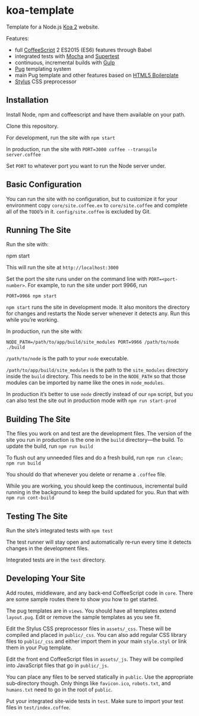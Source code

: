 # koa-template #

Template for a Node.js [Koa 2](http://koajs.com/) website.

Features:

* full [CoffeeScript](http://coffeescript.org/) 2 ES2015 (ES6) features through Babel
* integrated tests with [Mocha](https://mochajs.org/) and [Supertest](https://github.com/visionmedia/supertest)
* continuous, incremental builds with [Gulp](https://gulpjs.com/)
* [Pug](https://pugjs.org/api/getting-started.html) templating system
* main Pug template and other features based on [HTML5 Boilerplate](https://html5boilerplate.com/)
* [Stylus](http://stylus-lang.com/) CSS preprocessor


## Installation ##

Install Node, npm and coffeescript and have them available on your path.

Clone this repository.

For development, run the site with `npm start`

In production, run the site with `PORT=3000 coffee --transpile server.coffee`

Set `PORT` to whatever port you want to run the Node server under.


## Basic Configuration ##

You can run the site with no configuration, but to customize it for your
environment copy `core/site.coffee.ex` to `core/site.coffee` and complete
all of the `TODO`’s in it. `config/site.coffee` is excluded by Git.


## Running The Site ##

Run the site with:

  npm start

This will run the site at `http://localhost:3000`

Set the port the site runs under on the command line with `PORT=<port-number>`.
For example, to run the site under port 9966, run

    PORT=9966 npm start

`npm start` runs the site in development mode. It also monitors the directory
for changes and restarts the Node server whenever it detects any. Run this
while you’re working.

In production, run the site with:

    NODE_PATH=/path/to/app/build/site_modules PORT=9966 /path/to/node ./build

`/path/to/node` is the path to your `node` executable.

`/path/to/app/build/site_modules` is the path to the `site_modules` directory
inside the `build` directory. This needs to be in the `NODE_PATH` so that those
modules can be imported by name like the ones in `node_modules`.

In production it’s better to use `node` directly instead of our `npm` script,
but you can also test the site out in production mode with `npm run start-prod`


## Building The Site ##

The files you work on and test are the development files. The version of the
site you run in production is the one in the `build` directory—the build. To
update the build, run `npm run build`

To flush out any unneeded files and do a fresh build, run `npm run clean; npm
run build`

You should do that whenever you delete or rename a `.coffee` file.

While you are working, you should keep the continuous, incremental build
running in the background to keep the build updated for you. Run that with `npm
run cont-build`


## Testing The Site ##

Run the site’s integrated tests with `npm test`

The test runner will stay open and automatically re‐run every time it detects
changes in the development files.

Integrated tests are in the `test` directory.


## Developing Your Site ##

Add routes, middleware, and any back‐end CoffeeScript code in `core`. There are
some sample routes there to show you how to get started.

The pug templates are in `views`. You should have all templates extend
`layout.pug`. Edit or remove the sample templates as you see fit.

Edit the Stylus CSS preprocessor files in `assets/_css`. These will be compiled
and placed in `public/_css`. You can also add regular CSS library files to
`public/_css` and either import them in your main `style.styl` or link them in
your Pug template.

Edit the front end CoffeeScript files in `assets/_js`. They will be compiled
into JavaScript files that go in `public/_js`.

You can place any files to be served statically in `public`. Use the
appropriate sub‐directory though. Only things like `favicon.ico`, `robots.txt`,
and `humans.txt` need to go in the root of `public`.

Put your integrated site‐wide tests in `test`. Make sure to import your test
files in `test/index.coffee`.
